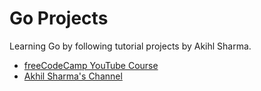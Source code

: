 # Go Projects

Learning Go by following tutorial projects by Akihl Sharma.

- [freeCodeCamp YouTube Course](https://www.youtube.com/watch?v=jFfo23yIWac)
- [Akhil Sharma's Channel](https://www.youtube.com/c/AkhilSharmaTech/videos)
